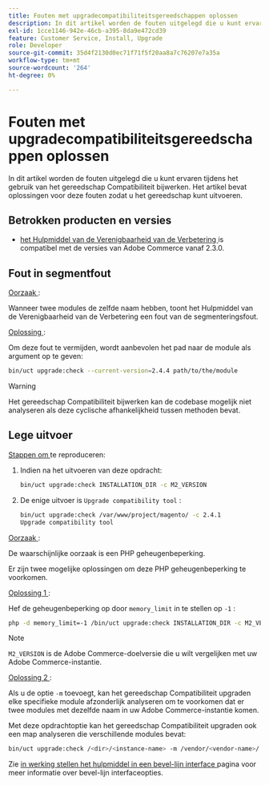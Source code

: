 ```yaml
---
title: Fouten met upgradecompatibiliteitsgereedschappen oplossen
description: In dit artikel worden de fouten uitgelegd die u kunt ervaren tijdens het gebruik van het gereedschap Compatibiliteit bijwerken. Het artikel bevat oplossingen voor deze fouten zodat u het gereedschap kunt uitvoeren.
exl-id: 1cce1146-942e-46cb-a395-8da9e472cd39
feature: Customer Service, Install, Upgrade
role: Developer
source-git-commit: 35d4f2130d0ec71f71f5f20aa8a7c76207e7a35a
workflow-type: tm+mt
source-wordcount: '264'
ht-degree: 0%

---
```


# Fouten met upgradecompatibiliteitsgereedschappen oplossen

In dit artikel worden de fouten uitgelegd die u kunt ervaren tijdens het gebruik van het gereedschap Compatibiliteit bijwerken. Het artikel bevat oplossingen voor deze fouten zodat u het gereedschap kunt uitvoeren.

## Betrokken producten en versies

* [ het Hulpmiddel van de Verenigbaarheid van de Verbetering ](https://experienceleague.adobe.com/docs/commerce-operations/upgrade-guide/upgrade-compatibility-tool/overview.html) is compatibel met de versies van Adobe Commerce vanaf 2.3.0.

## Fout in segmentfout

<u> Oorzaak </u>:

Wanneer twee modules de zelfde naam hebben, toont het Hulpmiddel van de Verenigbaarheid van de Verbetering een fout van de segmenteringsfout.

<u> Oplossing </u>:

Om deze fout te vermijden, wordt aanbevolen het pad naar de module als argument op te geven:

```bash
bin/uct upgrade:check --current-version=2.4.4 path/to/the/module
```

>[!WARNING]
>
> Het gereedschap Compatibiliteit bijwerken kan de codebase mogelijk niet analyseren als deze cyclische afhankelijkheid tussen methoden bevat.

## Lege uitvoer

<u> Stappen om </u> te reproduceren:

1. Indien na het uitvoeren van deze opdracht:

   ```bash
   bin/uct upgrade:check INSTALLATION_DIR -c M2_VERSION
   ```

1. De enige uitvoer is `Upgrade compatibility tool` :

   ```bash
   bin/uct upgrade:check /var/www/project/magento/ -c 2.4.1
   Upgrade compatibility tool
   ```

<u> Oorzaak </u>:

De waarschijnlijke oorzaak is een PHP geheugenbeperking.

Er zijn twee mogelijke oplossingen om deze PHP geheugenbeperking te voorkomen.

<u> Oplossing 1 </u>:

Hef de geheugenbeperking op door `memory_limit` in te stellen op `-1` :

```bash
php -d memory_limit=-1 /bin/uct upgrade:check INSTALLATION_DIR -c M2_VERSION
```

>[!NOTE]
>
> `M2_VERSION` is de Adobe Commerce-doelversie die u wilt vergelijken met uw Adobe Commerce-instantie.

<u> Oplossing 2 </u>:

Als u de optie `-m` toevoegt, kan het gereedschap Compatibiliteit upgraden elke specifieke module afzonderlijk analyseren om te voorkomen dat er twee modules met dezelfde naam in uw Adobe Commerce-instantie komen.

Met deze opdrachtoptie kan het gereedschap Compatibiliteit upgraden ook een map analyseren die verschillende modules bevat:

```bash
bin/uct upgrade:check /<dir>/<instance-name> -m /vendor/<vendor-name>/
```

Zie [ in werking stellen het hulpmiddel in een bevel-lijn interface ](https://experienceleague.adobe.com/docs/commerce-operations/upgrade-guide/upgrade-compatibility-tool/use-upgrade-compatibility-tool/run.html) pagina voor meer informatie over bevel-lijn interfaceopties.
